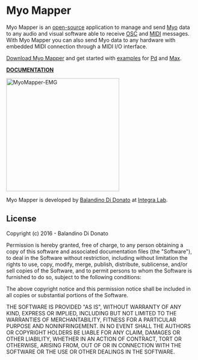 # Myo Mapper
Myo Mapper is an [open-source](https://opensource.org/) application to manage and send [Myo](https://www.myo.com/) data to any audio and visual software able to receive [OSC](http://opensoundcontrol.org/) and [MIDI](https://www.midi.org/) messages.
With Myo Mapper you can also send Myo data to any hardware with embedded MIDI connection through a MIDI I/O interface.

[Download Myo Mapper](https://github.com/balandinodidonato/MyoMapper/releases) and get started with [examples](https://github.com/balandinodidonato/MyoMapper/releases/download/1.3/MyoMapper-Examples.zip) for [Pd](https://puredata.info/) and [Max](https://cycling74.com/products/max/).

[**DOCUMENTATION**](https://github.com/balandinodidonato/MyoMapper/wiki)

<img src="https://raw.githubusercontent.com/balandinodidonato/MyoMapper/documentatation/docs/MyoMapper.png" height="300" alt="MyoMapper-EMG" />

Myo Mapper is developed by [Balandino Di Donato](http://www.balandinodidonato.com/) at [Integra Lab](http://www.integra.io).

## License

Copyright (c)  2016 - Balandino Di Donato

Permission is hereby granted, free of charge, to any person obtaining a copy
of this software and associated documentation files (the "Software"), to deal
in the Software without restriction, including without limitation the rights
to use, copy, modify, merge, publish, distribute, sublicense, and/or sell
copies of the Software, and to permit persons to whom the Software is
furnished to do so, subject to the following conditions:

The above copyright notice and this permission notice shall be included in
all copies or substantial portions of the Software.

THE SOFTWARE IS PROVIDED "AS IS", WITHOUT WARRANTY OF ANY KIND, EXPRESS OR
IMPLIED, INCLUDING BUT NOT LIMITED TO THE WARRANTIES OF MERCHANTABILITY,
FITNESS FOR A PARTICULAR PURPOSE AND NONINFRINGEMENT. IN NO EVENT SHALL THE
AUTHORS OR COPYRIGHT HOLDERS BE LIABLE FOR ANY CLAIM, DAMAGES OR OTHER
LIABILITY, WHETHER IN AN ACTION OF CONTRACT, TORT OR OTHERWISE, ARISING FROM,
OUT OF OR IN CONNECTION WITH THE SOFTWARE OR THE USE OR OTHER DEALINGS IN
THE SOFTWARE.
